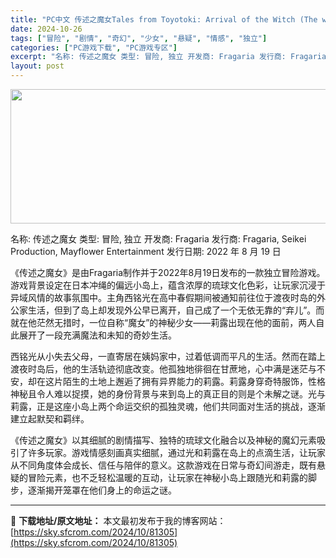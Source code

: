 ```yaml
---
title: "PC中文 传述之魔女Tales from Toyotoki: Arrival of the Witch (The witch of the Ihanashi)1.14G"
date: 2024-10-26
tags: ["冒险", "剧情", "奇幻", "少女", "悬疑", "情感", "独立"]
categories: ["PC游戏下载", "PC游戏专区"]
excerpt: "名称: 传述之魔女 类型: 冒险, 独立 开发商: Fragaria 发行商: Fragaria, Seikei Production, Mayflower Entertainment 发行日期: 2022 年 8 月 19 日 《传述之魔女》是由Fragaria制作并于2022年8月19日发布的一&hellip;"
layout: post
---
```


<img class="aligncenter size-full wp-image-81306" src="https://sky.sfcrom.com/wp-content/uploads/2024/10/2024102608053490.webp" alt="" width="660" height="215" />

名称: 传述之魔女
类型: 冒险, 独立
开发商: Fragaria
发行商: Fragaria, Seikei Production, Mayflower Entertainment
发行日期: 2022 年 8 月 19 日

《传述之魔女》是由Fragaria制作并于2022年8月19日发布的一款独立冒险游戏。游戏背景设定在日本冲绳的偏远小岛上，蕴含浓厚的琉球文化色彩，让玩家沉浸于异域风情的故事氛围中。主角西铭光在高中春假期间被通知前往位于渡夜时岛的外公家生活，但到了岛上却发现外公早已离开，自己成了一个无依无靠的“弃儿”。而就在他茫然无措时，一位自称“魔女”的神秘少女——莉露出现在他的面前，两人自此展开了一段充满魔法和未知的奇妙生活。

西铭光从小失去父母，一直寄居在姨妈家中，过着低调而平凡的生活。然而在踏上渡夜时岛后，他的生活轨迹彻底改变。他孤独地徘徊在甘蔗地，心中满是迷茫与不安，却在这片陌生的土地上邂逅了拥有异界能力的莉露。莉露身穿奇特服饰，性格神秘且令人难以捉摸，她的身份背景与来到岛上的真正目的则是个未解之谜。光与莉露，正是这座小岛上两个命运交织的孤独灵魂，他们共同面对生活的挑战，逐渐建立起默契和羁绊。

《传述之魔女》以其细腻的剧情描写、独特的琉球文化融合以及神秘的魔幻元素吸引了许多玩家。游戏情感刻画真实细腻，通过光和莉露在岛上的点滴生活，让玩家从不同角度体会成长、信任与陪伴的意义。这款游戏在日常与奇幻间游走，既有悬疑的冒险元素，也不乏轻松温暖的互动，让玩家在神秘小岛上跟随光和莉露的脚步，逐渐揭开笼罩在他们身上的命运之谜。

---
📖 **下载地址/原文地址：** 本文最初发布于我的博客网站：[https://sky.sfcrom.com/2024/10/81305](https://sky.sfcrom.com/2024/10/81305)
